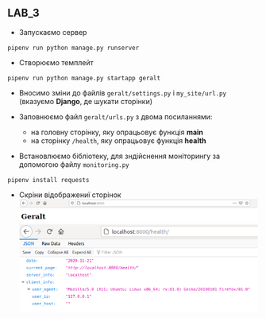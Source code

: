 ## LAB_3

+ Запускаємо сервер
```
pipenv run python manage.py runserver
```

+ Створюємо темплейт
```
pipenv run python manage.py startapp geralt
```

+ Вносимо зміни до файлів `geralt/settings.py` i `my_site/url.py` (вказуємо __Django__, де шукати сторінки)

+ Заповнюємо файл `geralt/urls.py` з двома посиланнями:
    + на головну сторінку, яку опрацьовує функція __main__
    + на сторінку `/health`, яку опрацьовує функція __health__

+ Встановлюємо бібліотеку, для зндійснення моніторингу за допомогою файлу `monitoring.py` 
```
pipenv install requests
```    

+ Скріни відображениї сторінок
![](/images/home.png)
![](/images/health.png)